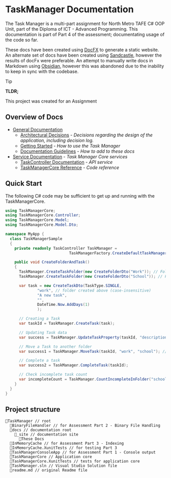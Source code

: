 # TaskManager Documentation

The Task Manager is a multi-part assignment for North Metro TAFE C# OOP Unit, part of the Diploma of ICT - Advanced Programming.
This documentation is part of Part 4 of the assessment; documentating usage of the code so far.

These docs have been created using [DocFX](https://dotnet.github.io/docfx/index.html) to generate a static website.
An alternate set of docs have been created using [Sandcastle](https://ewsoftware.github.io/SHFB/html/bd1ddb51-1c4f-434f-bb1a-ce2135d3a909.htm), however the results of docFx were preferable.
An attempt to manually write docs in Markdown using [Obsidian](https://obsidian.md/), however this was abandoned due to the inability to keep in sync with the codebase.

> [!TIP]
>
> **TLDR;**
>
> This project was created for an Assignment

## Overview of Docs

- [General Documentation](./general/README.md)
  - [Architectural Decisions](./general/architecture-decisions/README.md) - *Decisions regarding the design of the application, including decision log.*
  - [Getting Started](./general/getting-started/README.md) - *How to use the Task Manager*
  - [Documentation Guidelines](./general/guidelines/README.md) - *How to add to these docs*
- [Service Documentation](./services/README.md) - *Task Manager Core services*
  - [TaskController Documentation](./services/TaskController/README.md) - *API service*
  - [TaskManagerCore Reference](xref:TaskManagerCore) - *Code reference*

## Quick Start

The following C# code may be sufficient to get up and running with the TaskManagerCore.

```c#
using TaskManagerCore;
using TaskManagerCore.Controller;
using TaskManagerCore.Model;
using TaskManagerCore.Model.Dto;

namespace MyApp {
  class TaskManagerSample
  {
    private readonly TaskController TaskManager =
                            TaskManagerFactory.CreateDefaultTaskManager();

    public void CreateFolderAndTask()
    {
      TaskManager.CreateTaskFolder(new CreateFolderDto("Work")); // Folder called 'work'
      TaskManager.CreateTaskFolder(new CreateFolderDto("School")); // Folder called 'school'

      var task = new CreateTaskDto(TaskType.SINGLE,
              "work", // folder created above (case-insensitive)
              "A new task",
              "",
              DateTime.Now.AddDays(1)
              );

      // Creating a Task
      var taskId = TaskManager.CreateTask(task);

      // Updating Task data
      var success = TaskManager.UpdateTaskProperty(taskId, "description", "Project Due");

      // Move a Task to another folder
      var success1 = TaskManager.MoveTask(taskId, "work", "school"); // from 'work' to 'school' folder

      // Complete a task
      var success2 = TaskManager.CompleteTask(taskId);

      // Check incomplete task count
      var incompleteCount = TaskManager.CountIncompleteInFolder("school");
    }
  }
}
```

## Project structure

```xaml
📂TaskManager // root
  📂BinaryFileHandler // for Assessment Part 2 - Binary File Handling
  📂docs // documentation root
    📂_site // documentation site
      📄These Docs
  📂InMemoryCache // for Assessment Part 3 - Indexing
  📂InMemoryCache.XunitTests // for testing Part 3
  📂TaskManagerConsoleApp // for Assessment Part 1 - Console output
  📂TaskManagerCore // Application core
  📂TaskManagerCore.XunitTests // tests for application core
  📄TaskManager.sln // Visual Studio Solution file
  📄readme.md // original Readme file
```